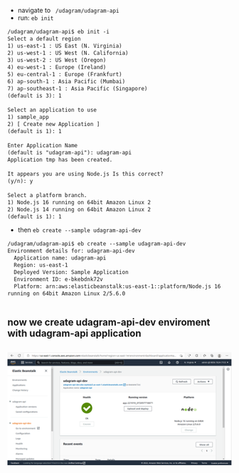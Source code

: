 - navigate to ` /udagram/udagram-api`
- run: `eb init`

```shell
/udagram/udagram-api$ eb init -i
Select a default region
1) us-east-1 : US East (N. Virginia)
2) us-west-1 : US West (N. California)
3) us-west-2 : US West (Oregon)
4) eu-west-1 : Europe (Ireland)
5) eu-central-1 : Europe (Frankfurt)
6) ap-south-1 : Asia Pacific (Mumbai)
7) ap-southeast-1 : Asia Pacific (Singapore)
(default is 3): 1

Select an application to use
1) sample_app
2) [ Create new Application ]
(default is 1): 1

Enter Application Name
(default is "udagram-api"): udagram-api
Application tmp has been created.

It appears you are using Node.js Is this correct?
(y/n): y

Select a platform branch.
1) Node.js 16 running on 64bit Amazon Linux 2
2) Node.js 14 running on 64bit Amazon Linux 2
(default is 1): 1
```

- then `eb create --sample udagram-api-dev`

```shell
/udagram/udagram-api$ eb create --sample udagram-api-dev
Environment details for: udagram-api-dev
  Application name: udagram-api
  Region: us-east-1
  Deployed Version: Sample Application
  Environment ID: e-bkebdnk72v
  Platform: arn:aws:elasticbeanstalk:us-east-1::platform/Node.js 16 running on 64bit Amazon Linux 2/5.6.0


```

## now we create udagram-api-dev enviroment with udagram-api application

## ![udagram-api-dev](./screenshoots/eb/Screenshot_20221010_121754.png)


